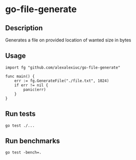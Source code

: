 # go-file-generate
## Description
Generates a file on provided location of wanted size in bytes

## Usage
``` golang
import fg "github.com/alexalexiuc/go-file-generate"

func main() {
	err := fg.GenerateFile("./file.txt", 1024)
	if err != nil {
		panic(err)
	}
}
```

## Run tests
```
go test ./...
```

## Run benchmarks
```
go test -bench=.
```
